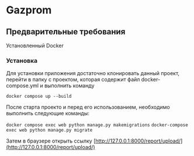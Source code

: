 # Gazprom
## Предварительные требования

Установленный Docker 
### Установка
Для установки приложения достаточно клонировать данный проект, перейти в папку с проектом, которая содержит файл docker-compose.yml и выполнить команду 

```docker compose up --build```

После старта проекто и перед его использованием, необходимо выполнить следующие команды:

```docker compose exec web python manage.py makemigrations```
```docker-compose exec web python manage.py migrate```

Затем в браузере открыть ссылку [http://127.0.0.1:8000/report/upload/](http://127.0.0.1:8000/report/upload/)
